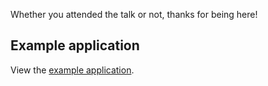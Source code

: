 Whether you attended the talk or not, thanks for being here!

## Example application

View the [example application](https://angular-meetup-22052025-example.tphbrok.me).
